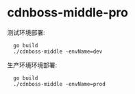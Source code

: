# cdnboss-middle-pro

测试环境部署:

```
  go build
  ./cdnboss-middle -envName=dev
```

生产环境环境部署:

```
  go build
  ./cdnboss-middle -envName=prod
```
